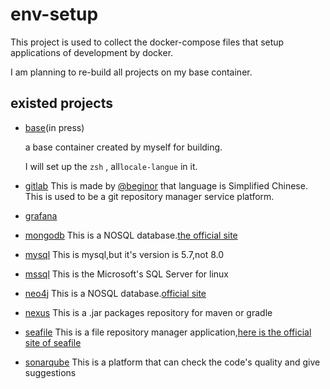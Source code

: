 # env-setup
This project is used to collect the docker-compose files that setup applications of development by docker.

I am planning to re-build all projects on my base container.

## existed projects

- [base](./base)(in press)

  a base container created by myself for building.

  I will set up the `zsh` , all`locale-langue` in it.

- [gitlab](./gitlab)
This is made by [@beginor](https://github.com/beginor) that language is Simplified Chinese.
This is used to be a git repository manager service platform.

- [grafana](./grafana)

- [mongodb](./mongodb)
This is a NOSQL database.[the official site](https://www.mongodb.com/)

- [mysql](./mysql)
This is mysql,but it's version is 5.7,not 8.0

- [mssql](./mssql)
This is the Microsoft's SQL Server for linux

- [neo4j](./neo4j)
This is a NOSQL database.[official site](https://neo4j.com/)

- [nexus](./nexus)
This is a .jar packages repository for maven or gradle

- [seafile](./seafile)
This is a file repository manager application,[here is the official site of seafile](https://www.seafile.com/home/)

- [sonarqube](./sonarqube)
This is a platform that can check the code's quality and give suggestions

